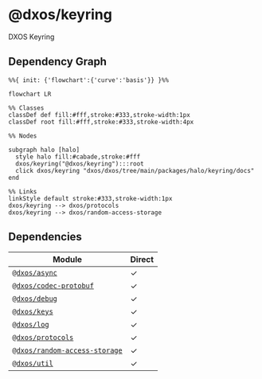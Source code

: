 # @dxos/keyring

DXOS Keyring

## Dependency Graph

```mermaid
%%{ init: {'flowchart':{'curve':'basis'}} }%%

flowchart LR

%% Classes
classDef def fill:#fff,stroke:#333,stroke-width:1px
classDef root fill:#fff,stroke:#333,stroke-width:4px

%% Nodes

subgraph halo [halo]
  style halo fill:#cabade,stroke:#fff
  dxos/keyring("@dxos/keyring"):::root
  click dxos/keyring "dxos/dxos/tree/main/packages/halo/keyring/docs"
end

%% Links
linkStyle default stroke:#333,stroke-width:1px
dxos/keyring --> dxos/protocols
dxos/keyring --> dxos/random-access-storage
```

## Dependencies

| Module | Direct |
|---|---|
| [`@dxos/async`](../../../common/async/docs/README.md) | &check; |
| [`@dxos/codec-protobuf`](../../../common/codec-protobuf/docs/README.md) | &check; |
| [`@dxos/debug`](../../../common/debug/docs/README.md) | &check; |
| [`@dxos/keys`](../../../common/keys/docs/README.md) | &check; |
| [`@dxos/log`](../../../common/log/docs/README.md) | &check; |
| [`@dxos/protocols`](../../../common/protocols/docs/README.md) | &check; |
| [`@dxos/random-access-storage`](../../../common/random-access-storage/docs/README.md) | &check; |
| [`@dxos/util`](../../../common/util/docs/README.md) | &check; |
